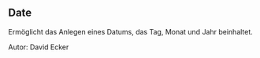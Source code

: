 ## Date

Ermöglicht das Anlegen eines Datums, das Tag, Monat und Jahr beinhaltet.

Autor: David Ecker
